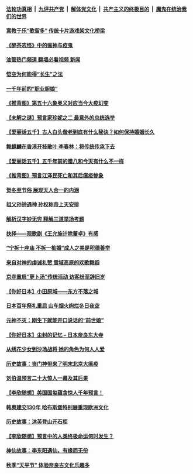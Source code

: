 ####  [法轮功真相](../../../../basic/blob/master/README.md?t=01181612) &nbsp;|&nbsp; [九评共产党](../../../../9ping.md/blob/master/README.md?t=01181612) &nbsp;|&nbsp; [解体党文化](../../../../jtdwh.md/blob/master/README.md?t=01181612)  &nbsp;|&nbsp; [共产主义的终极目的](../../../../gczydzjmd.md/blob/master/README.md?t=01181612) &nbsp;|&nbsp; [魔鬼在统治我们的世界](../../../../mgztzwmdsj.md/blob/master/README.md?t=01181612) 

#### [寓教于乐“歌留多” 传统卡片游戏架文化桥梁](../pages/prog647/a103626153.md?t=01181612) 

#### [《醉茶志怪》中的瘟神与疫鬼](../pages/prog647/a103624959.md?t=01181612) 

#### [油管热门频道 翻墙必看视频 新闻](http://129.146.143.75:81/youtube.html?01181612)

#### [悟空为何能得“长生”之法](../pages/prog647/a103621901.md?t=01181612) 

#### [一千年前的“职业厨娘”](../pages/prog647/a103618615.md?t=01181612) 

#### [《推背图》第五十六象奥义对应当今大疫幻变](../pages/prog647/a103617528.md?t=01181612) 

#### [【未解之谜】预言家珍妮之二 最意外的总统选举](../pages/prog647/a103617314.md?t=01181612) 

#### [【爱丽话五千】古人白头偕老到底有什么秘诀？如何保持婚姻长久](../pages/prog647/a103616783.md?t=01181612) 

#### [舞麒麟在香港开枝散叶 李春林：将传统传承下去](../pages/prog647/a103614157.md?t=01181612) 

#### [【爱丽话五千】五千年前的腊八和今天有什么不一样](../pages/prog647/a103609630.md?t=01181612) 

#### [《推背图》预言江泽民死亡和其后瘟疫惨象](../pages/prog647/a103609249.md?t=01181612) 

#### [贺冬至节俗 展现天人合一的内涵](../pages/prog647/a103602428.md?t=01181612) 

#### [祖父孙钟遇神 孙权称帝上天安排](../pages/prog647/a103601110.md?t=01181612) 

#### [解析汉字妙无穷 释解三道举场考题](../pages/prog647/a103599474.md?t=01181612) 

#### [抉择——观歌剧《王允施计除董卓》有感](../pages/prog647/a103597359.md?t=01181612) 

#### [“宁拆十座庙 不拆一桩婚”成人之美是积德善举](../pages/prog647/a103597377.md?t=01181612) 

#### [来自对神的虔诚礼赞 雪域高原的欢歌舞蹈](../pages/prog647/a103597118.md?t=01181612) 

#### [京寺重启“萝卜汤”传统活动 访客纷至辞旧岁](../pages/prog647/a103595793.md?t=01181612) 

#### [【你好日本】小田原城——东方不落之城](../pages/prog647/a103594229.md?t=01181612) 

#### [日本百年祭礼重启 山车烟火绚烂冬日夜空](../pages/prog647/a103591058.md?t=01181612) 

#### [元神不灭：刚生下就能开口说话的“前世娘”](../pages/prog647/a103585282.md?t=01181612) 

#### [【你好日本】尘封的记忆 – 日本奈良东大寺](../pages/prog647/a103580558.md?t=01181612) 

#### [从绣花少女到沙场战将 她的角色为何人人爱](../pages/prog647/a103579366.md?t=01181612) 

#### [历史故事：丧门神带来了明末北京大瘟疫](../pages/prog647/a103574250.md?t=01181612) 

#### [刘伯温预言二十大惊人一幕及其后果](../pages/prog647/a103570635.md?t=01181612) 

#### [【李欣随想】美国国玺蕴含惊人千年预言！](../pages/prog647/a103568126.md?t=01181612) 

#### [韩奥建交130年 哈布斯堡特别展重现欧洲文化](../pages/prog647/a103562423.md?t=01181612) 

#### [历史故事：沐英登山开石柜](../pages/prog647/a103561636.md?t=01181612) 

#### [【李欣随想】预言中的人类终极命运何时发生？](../pages/prog647/a103561333.md?t=01181612) 

#### [神仙故事：李东阳遇仙，有缘而无份](../pages/prog647/a103560526.md?t=01181612) 

#### [秋季“天平节” 体验奈良古文化乐趣多](../pages/prog647/a103559413.md?t=01181612) 

<img src='http://gfw-breaker.win/goodnews/indexes/prog647.md' width='0px' height='0px'/>
